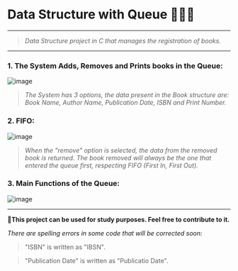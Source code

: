 # Data Structure with Queue 📕📗📘
<hr>

> *Data Structure project in C that manages the registration of books.*
<hr>

### 1. The System Adds, Removes and Prints books in the Queue:
![image](https://user-images.githubusercontent.com/123518676/226610083-529c622f-eda3-4602-96fe-532ed28c2ae8.png)
> *The System has 3 options, the data present in the Book structure are: Book Name, Author Name, Publication Date, ISBN and Print Number.*
### 2. FIFO:
![image](https://user-images.githubusercontent.com/123518676/226610644-e1e8d497-6f95-4e06-a13f-430e691ebe3e.png)
> *When the "remove" option is selected, the data from the removed book is returned. The book removed will always be the one that entered the queue first, respecting FIFO (First In, First Out).*

### 3. Main Functions of the Queue:
![image](https://user-images.githubusercontent.com/123518676/226612512-9a8982ce-33d8-4efa-aa31-db9f4e71dcd9.png)


<hr>
 <b>📖This project can be used for study purposes. Feel free to contribute to it.</b>

*There are spelling errors in some code that will be corrected soon:*
> "ISBN" is written as "IBSN".

> "Publication Date" is written as "Publicatio Date".
